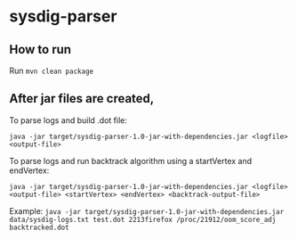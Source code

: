 # sysdig-parser

## How to run

Run `mvn clean package`

## After jar files are created, 

To parse logs and build .dot file:

`java -jar target/sysdig-parser-1.0-jar-with-dependencies.jar <logfile> <output-file>`

To parse logs and run backtrack algorithm using a startVertex and endVertex:

`java -jar target/sysdig-parser-1.0-jar-with-dependencies.jar <logfile> <output-file> <startVertex> <endVertex> <backtrack-output-file>`

Example: `java -jar target/sysdig-parser-1.0-jar-with-dependencies.jar data/sysdig-logs.txt test.dot 2213firefox /proc/21912/oom_score_adj backtracked.dot`
